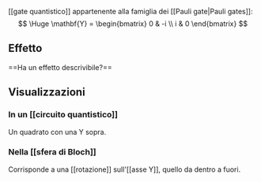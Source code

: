 
[[gate quantistico]] appartenente alla famiglia dei [[Pauli gate|Pauli gates]]:
$$
\Huge
\mathbf{Y} = \begin{bmatrix}
0 & -i \\
i & 0
\end{bmatrix}
$$

## Effetto

==Ha un effetto descrivibile?==

## Visualizzazioni

### In un [[circuito quantistico]]

Un quadrato con una Y sopra.

### Nella [[sfera di Bloch]]

Corrisponde a una [[rotazione]] sull'[[asse Y]], quello da dentro a fuori.
